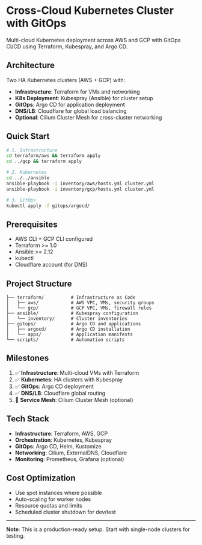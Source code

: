 # Cross-Cloud Kubernetes Cluster with GitOps

Multi-cloud Kubernetes deployment across AWS and GCP with GitOps CI/CD using Terraform, Kubespray, and Argo CD.

## Architecture

Two HA Kubernetes clusters (AWS + GCP) with:
- **Infrastructure**: Terraform for VMs and networking
- **K8s Deployment**: Kubespray (Ansible) for cluster setup
- **GitOps**: Argo CD for application deployment
- **DNS/LB**: Cloudflare for global load balancing
- **Optional**: Cilium Cluster Mesh for cross-cluster networking

## Quick Start

```bash
# 1. Infrastructure
cd terraform/aws && terraform apply
cd ../gcp && terraform apply

# 2. Kubernetes
cd ../../ansible
ansible-playbook -i inventory/aws/hosts.yml cluster.yml
ansible-playbook -i inventory/gcp/hosts.yml cluster.yml

# 3. GitOps
kubectl apply -f gitops/argocd/
```

## Prerequisites

- AWS CLI + GCP CLI configured
- Terraform >= 1.0
- Ansible >= 2.12
- kubectl
- Cloudflare account (for DNS)

## Project Structure

```
├── terraform/          # Infrastructure as Code
│   ├── aws/            # AWS VPC, VMs, security groups
│   └── gcp/            # GCP VPC, VMs, firewall rules
├── ansible/            # Kubespray configuration
│   └── inventory/      # Cluster inventories
├── gitops/             # Argo CD and applications
│   ├── argocd/         # Argo CD installation
│   └── apps/           # Application manifests
└── scripts/            # Automation scripts
```

## Milestones

1. ✅ **Infrastructure**: Multi-cloud VMs with Terraform
2. ✅ **Kubernetes**: HA clusters with Kubespray
3. ✅ **GitOps**: Argo CD deployment
4. ✅ **DNS/LB**: Cloudflare global routing
5. 🔄 **Service Mesh**: Cilium Cluster Mesh (optional)

## Tech Stack

- **Infrastructure**: Terraform, AWS, GCP
- **Orchestration**: Kubernetes, Kubespray
- **GitOps**: Argo CD, Helm, Kustomize
- **Networking**: Cilium, ExternalDNS, Cloudflare
- **Monitoring**: Prometheus, Grafana (optional)

## Cost Optimization

- Use spot instances where possible
- Auto-scaling for worker nodes
- Resource quotas and limits
- Scheduled cluster shutdown for dev/test

---

**Note**: This is a production-ready setup. Start with single-node clusters for testing.